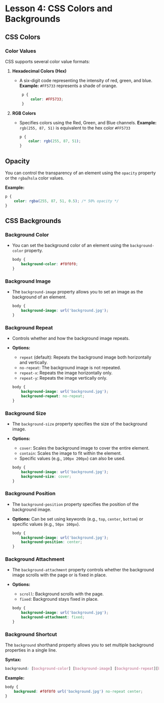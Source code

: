 # **Lesson 4: CSS Colors and Backgrounds**

## **CSS Colors**

### **Color Values**

CSS supports several color value formats:

1.  **Hexadecimal Colors (Hex)**
    
    -   A six-digit code representing the intensity of red, green, and blue.
      **Example:** `#FF5733` represents a shade of orange.
		   ```css
		    p {
			    color: #FF5733;
			}
		```

2. **RGB Colors**

   -   Specifies colors using the Red, Green, and Blue channels.
     **Example:** `rgb(255, 87, 51)` is equivalent to the hex color `#FF5733`

		```css
		p {
		    color: rgb(255, 87, 51);
		}
		```

## **Opacity**

You can control the transparency of an element using the `opacity` property or the `rgba`/`hsla` color values.

**Example:**
```css
p {
    color: rgba(255, 87, 51, 0.5); /* 50% opacity */
}
```

## **CSS Backgrounds**

### **Background Color**

-   You can set the background color of an element using the `background-color` property.
	```css
	body {
	    background-color: #f0f0f0;
	}
	```
### **Background Image**

-   The `background-image` property allows you to set an image as the background of an element.
	```css
	body {
	    background-image: url('background.jpg');
	}
	```
### **Background Repeat**

-   Controls whether and how the background image repeats.
    
-   **Options:**
    
    -   `repeat` (default): Repeats the background image both horizontally and vertically.
    -   `no-repeat`: The background image is not repeated.
    -   `repeat-x`: Repeats the image horizontally only.
    -   `repeat-y`: Repeats the image vertically only.
	```css
	body {
	    background-image: url('background.jpg');
	    background-repeat: no-repeat;
	}
	```

### **Background Size**

-   The `background-size` property specifies the size of the background image.
    
-   **Options:**
    
    -   `cover`: Scales the background image to cover the entire element.
    -   `contain`: Scales the image to fit within the element.
    -   Specific values (e.g., `100px 200px`) can also be used.
	```css
	body {
	    background-image: url('background.jpg');
	    background-size: cover;
	}
	```
### **Background Position**

-   The `background-position` property specifies the position of the background image.
    
-   **Options:** Can be set using keywords (e.g., `top`, `center`, `bottom`) or specific values (e.g., `50px 100px`).
	```css
	body {
	    background-image: url('background.jpg');
	    background-position: center;
	}
	```
### **Background Attachment**

-   The `background-attachment` property controls whether the background image scrolls with the page or is fixed in place.
    
-   **Options:**
    
    -   `scroll`: Background scrolls with the page.
    -   `fixed`: Background stays fixed in place.
	```css
	body {
	    background-image: url('background.jpg');
	    background-attachment: fixed;
	}
	```
### **Background Shortcut**

The `background` shorthand property allows you to set multiple background properties in a single line.

**Syntax:**
```css
background: [background-color] [background-image] [background-repeat][background-position] ;
```
**Example:**
```css
body {
    background: #f0f0f0 url('background.jpg') no-repeat center;
}
```






<!--stackedit_data:
eyJoaXN0b3J5IjpbLTEzNTc5NDk1MDVdfQ==
-->